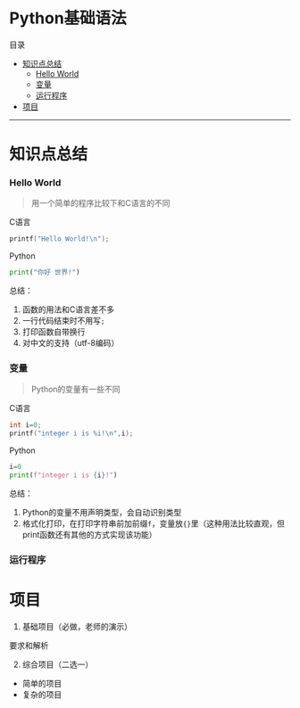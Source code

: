 # Python基础语法
目录
- [知识点总结](#知识点总结)
    - [Hello World](#hello-world)
    - [变量](#变量)
    - [运行程序](#运行程序)
- [项目](#项目)
---
# 知识点总结


### Hello World
> 用一个简单的程序比较下和C语言的不同

C语言
```c
printf("Hello World!\n");
```
Python
```python
print("你好 世界!")
```
总结：
1. 函数的用法和C语言差不多
2. 一行代码结束时不用写`;`
3. 打印函数自带换行
4. 对中文的支持（utf-8编码）

### 变量
> Python的变量有一些不同

C语言
```c
int i=0;
printf("integer i is %i!\n",i);
```
Python
```python
i=0
print(f"integer i is {i}!")
```
总结：
1. Python的变量不用声明类型，会自动识别类型
2. 格式化打印，在打印字符串前加前缀`f`，变量放`{}`里（这种用法比较直观，但print函数还有其他的方式实现该功能）

### 运行程序


# 项目
1. 基础项目（必做，老师的演示）

要求和解析

2. 综合项目（二选一）
- 简单的项目
- 复杂的项目
